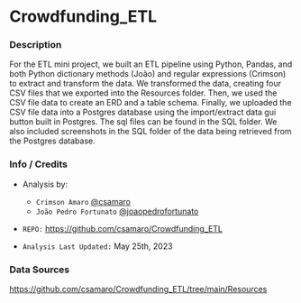 # Crowdfunding_ETL

### Description
For the ETL mini project, we built an ETL pipeline using Python, Pandas, and both Python dictionary methods (João) and regular expressions (Crimson) to extract and transform the data. We transformed the data, creating four CSV files that we exported into the Resources folder. Then, we used the CSV file data to create an ERD and a table schema. Finally, we uploaded the CSV file data into a Postgres database using the import/extract data gui button built in Postgres. The sql files can be found in the SQL folder. We also included screenshots in the SQL folder of the data being retrieved from the Postgres database.


### Info / Credits

- Analysis by:
   * `Crimson Amaro` [@csamaro](https://github.com/csamaro)
   * `João Pedro Fortunato` [@joaopedrofortunato](https://github.com/joaopedrofortunato)


- `REPO:` https://github.com/csamaro/Crowdfunding_ETL

- `Analysis Last Updated:` May 25th, 2023



### Data Sources
https://github.com/csamaro/Crowdfunding_ETL/tree/main/Resources

